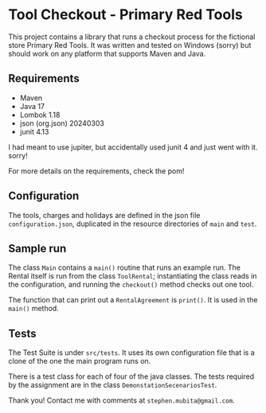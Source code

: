 # Tool Checkout - Primary Red Tools

This project contains a library that runs a checkout process for the fictional store Primary Red Tools. It was written and tested on Windows (sorry) but should work on any platform that supports Maven and Java.

## Requirements
- Maven
- Java 17
- Lombok 1.18
- json (org.json) 20240303
- junit 4.13

I had meant to use jupiter, but accidentally used junit 4 and just went with it. sorry!

For more details on the requirements, check the pom!

## Configuration
The tools, charges and holidays are defined in the json file `configuration.json`, duplicated in the resource directories of `main` and `test`.

## Sample run
The class `Main` contains a `main()` routine that runs an example run. The Rental itself is run from the class `ToolRental`; instantiating the class reads in the configuration, and running the `checkout()` method checks out one tool.

The function that can print out a `RentalAgreement` is `print()`. It is used in the `main()` method.

## Tests

The Test Suite is under `src/tests`. It uses its own configuration file that is a clone of the one the main program runs on.

There is a test class for each of four of the java classes. The tests required by the assignment are in the class `DemonstationSecenariosTest`.

Thank you! Contact me with comments at `stephen.mubita@gmail.com`.




